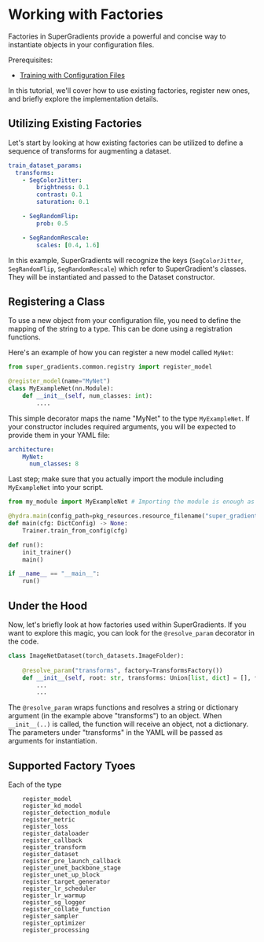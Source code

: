 # Working with Factories

Factories in SuperGradients provide a powerful and concise way to instantiate objects in your configuration files.

Prerequisites:
- [Training with Configuration Files](configuration_files.md)

In this tutorial, we'll cover how to use existing factories, register new ones, and briefly explore the implementation details.

## Utilizing Existing Factories

Let's start by looking at how existing factories can be utilized to define a sequence of transforms for augmenting a dataset.

```yaml
train_dataset_params:
  transforms:
    - SegColorJitter:
        brightness: 0.1
        contrast: 0.1
        saturation: 0.1

    - SegRandomFlip:
        prob: 0.5

    - SegRandomRescale:
        scales: [0.4, 1.6]
```

In this example, SuperGradients will recognize the keys (`SegColorJitter`, `SegRandomFlip`, `SegRandomRescale`) 
which refer to SuperGradient's classes. They will be instantiated and passed to the Dataset constructor.

## Registering a Class

To use a new object from your configuration file, you need to define the mapping of the string to a type. 
This can be done using a registration functions.

Here's an example of how you can register a new model called `MyNet`:

```python
from super_gradients.common.registry import register_model

@register_model(name="MyNet")
class MyExampleNet(nn.Module):
    def __init__(self, num_classes: int):
        ....
```

This simple decorator maps the name "MyNet" to the type `MyExampleNet`. If your constructor includes required arguments,
you will be expected to provide them in your YAML file:

```yaml
architecture: 
    MyNet:
      num_classes: 8
```

Last step; make sure that you actually import the module including `MyExampleNet` into your script.
```python
from my_module import MyExampleNet # Importing the module is enough as it will trigger the register_model function

@hydra.main(config_path=pkg_resources.resource_filename("super_gradients.recipes", ""), version_base="1.2")
def main(cfg: DictConfig) -> None:
    Trainer.train_from_config(cfg)

def run():
    init_trainer()
    main()

if __name__ == "__main__":
    run()
```

## Under the Hood

Now, let's briefly look at how factories used within SuperGradients. If you want to explore this magic, you can look for the `@resolve_param` decorator in the code.

```python
class ImageNetDataset(torch_datasets.ImageFolder):
    
    @resolve_param("transforms", factory=TransformsFactory())
    def __init__(self, root: str, transforms: Union[list, dict] = [], *args, **kwargs):
        ...
        ...
```

The `@resolve_param` wraps functions and resolves a string or dictionary argument (in the example above "transforms") to an object. 
When `__init__(..)` is called, the function will receive an object, not a dictionary. 
The parameters under "transforms" in the YAML will be passed as arguments for instantiation.

## Supported Factory Tyoes
Each of the type 
```
    register_model
    register_kd_model
    register_detection_module
    register_metric
    register_loss
    register_dataloader
    register_callback
    register_transform
    register_dataset
    register_pre_launch_callback
    register_unet_backbone_stage
    register_unet_up_block
    register_target_generator
    register_lr_scheduler
    register_lr_warmup
    register_sg_logger
    register_collate_function
    register_sampler
    register_optimizer
    register_processing
```
